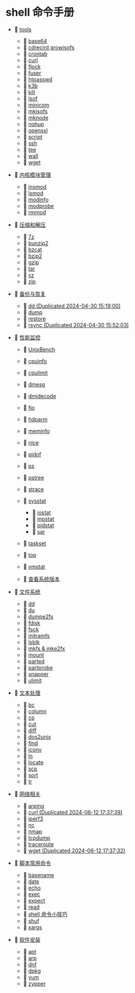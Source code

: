 # shell 命令手册

* 📑 [tools](siyuan://blocks/20240405220807-igtzcic)

  * 📄 [base64](siyuan://blocks/20231110105237-7ng3g33)
  * 📄 [cdrecird growisofs](siyuan://blocks/20231115103835-hjm12jh)
  * 📄 [crontab](siyuan://blocks/20231110105237-j6s89rn)
  * 📄 [curl](siyuan://blocks/20231110105237-iutu4j7)
  * 📄 [flock](siyuan://blocks/20240402201243-fqy8c6q)
  * 📄 [fuser](siyuan://blocks/20231110105237-c4ufcct)
  * 📄 [htpasswd](siyuan://blocks/20231110105237-4dcxe21)
  * 📄 [k3b](siyuan://blocks/20240910095729-cfk7btb)
  * 📄 [kill](siyuan://blocks/20231110155733-t0f9u69)
  * 📄 [lsof](siyuan://blocks/20231110105237-4r3sfie)
  * 📄 [minicom](siyuan://blocks/20231222133047-w0fkiok)
  * 📄 [mkisofs](siyuan://blocks/20231121220044-gmhlmvl)
  * 📄 [mknode](siyuan://blocks/20240508152007-zxfqks8)
  * 📄 [nohup](siyuan://blocks/20231110105237-87bhtql)
  * 📄 [openssl](siyuan://blocks/20240411171539-396g2qq)
  * 📄 [script](siyuan://blocks/20240507182310-uzcb81j)
  * 📄 [ssh](siyuan://blocks/20240724164831-i4pga8x)
  * 📄 [tee](siyuan://blocks/20240403214703-a4c2mvd)
  * 📄 [wall](siyuan://blocks/20240801151724-z56ndzj)
  * 📄 [wget](siyuan://blocks/20240321201359-e3qz2ba)
* 📑 [内核模块管理](siyuan://blocks/20240405214125-526xsw4)

  * 📄 [insmod](siyuan://blocks/20240227111004-f1j5x4j)
  * 📄 [lsmod](siyuan://blocks/20231110105237-lt7vzhc)
  * 📄 [modinfo](siyuan://blocks/20231110105237-66gsn8o)
  * 📄 [modprobe](siyuan://blocks/20231110105237-edx85nc)
  * 📄 [rmmod](siyuan://blocks/20240405215603-pkculml)
* 📑 [压缩和解压](siyuan://blocks/20240405214428-wjjwrse)

  * 📄 [7z](siyuan://blocks/20240405215146-7wpbl8u)
  * 📄 [bunzip2](siyuan://blocks/20240405215347-69sdzwb)
  * 📄 [bzcat](siyuan://blocks/20240405215434-2ygjzxo)
  * 📄 [bzip2](siyuan://blocks/20231110105237-28ii7l3)
  * 📄 [gzip](siyuan://blocks/20240306193931-dfvzqy2)
  * 📄 [tar](siyuan://blocks/20240405214800-btrtv9d)
  * 📄 [xz](siyuan://blocks/20240405214608-b53w02j)
  * 📄 [zip](siyuan://blocks/20240718141815-wi3lvpf)
* 📑 [备份与恢复](siyuan://blocks/20240430150341-58o2xo0)

  * 📄 [dd (Duplicated 2024-04-30 15:19:00)](siyuan://blocks/20240430151900-svn0rdm)
  * 📄 [dump](siyuan://blocks/20231110105237-onn32fn)
  * 📄 [restore](siyuan://blocks/20240430151809-zj5eboi)
  * 📄 [rsync (Duplicated 2024-04-30 15:52:03)](siyuan://blocks/20240430155203-zy5l2at)
* 📑 [性能监控](siyuan://blocks/20240405214026-dbaayor)

  * 📄 [UnixBench](siyuan://blocks/20240408181639-8saj9ke)
  * 📄 [cpuinfo](siyuan://blocks/20231110105237-8f06fmg)
  * 📄 [cpulimit](siyuan://blocks/20240724145314-pvck5xr)
  * 📄 [dmesg](siyuan://blocks/20240408133348-xldq05f)
  * 📄 [dmidecode](siyuan://blocks/20231110105237-05adh5q)
  * 📄 [fio](siyuan://blocks/20240726104624-o7nkun7)
  * 📄 [hdparm](siyuan://blocks/20231115130306-86r820v)
  * 📄 [meminfo](siyuan://blocks/20231110105237-7l8hmjv)
  * 📄 [nice](siyuan://blocks/20240724144329-59k77it)
  * 📄 [pidof](siyuan://blocks/20240408132404-vtqveen)
  * 📄 [ps](siyuan://blocks/20240405212320-fn0zqq6)
  * 📄 [pstree](siyuan://blocks/20240801143050-rdp3bjl)
  * 📄 [strace](siyuan://blocks/20231110105237-fhpi4ld)
  * 📑 [sysstat](siyuan://blocks/20240726104728-stxcb4e)

    * 📄 [iostat](siyuan://blocks/20240220134331-1k31g3o)
    * 📄 [mpstat](siyuan://blocks/20240726105408-ss5s9hv)
    * 📄 [pidstat](siyuan://blocks/20240405221937-8y0ncn2)
    * 📄 [sar](siyuan://blocks/20231110105237-i8nelud)
  * 📄 [taskset](siyuan://blocks/20240724142312-mfb9kx1)
  * 📄 [top](siyuan://blocks/20240405213206-1nb75qq)
  * 📄 [vmstat](siyuan://blocks/20240405222151-bmkrbb7)
  * 📄 [查看系统版本](siyuan://blocks/20240405120502-alvz3hx)
* 📑 [文件系统](siyuan://blocks/20240405220513-e7soi8k)

  * 📄 [dd](siyuan://blocks/20231110105237-nz8e8wt)
  * 📄 [du](siyuan://blocks/20231110105237-qmoqtff)
  * 📄 [dumpe2fs](siyuan://blocks/20231110105237-wq290rp)
  * 📄 [fdisk](siyuan://blocks/20231110105237-qvd3pvd)
  * 📄 [fsck](siyuan://blocks/20231110105237-uti3vbu)
  * 📄 [initramfs](siyuan://blocks/20240222220430-4zc9rof)
  * 📄 [lsblk](siyuan://blocks/20231110105237-yaojoxc)
  * 📄 [mkfs &amp; mke2fx](siyuan://blocks/20231110105237-ajfjv4b)
  * 📄 [mount](siyuan://blocks/20231110105237-ou6v8gy)
  * 📄 [parted](siyuan://blocks/20240407213922-d9en39l)
  * 📄 [partprobe](siyuan://blocks/20240725124410-zumu4o3)
  * 📄 [snapper](siyuan://blocks/20231227181426-x4507fd)
  * 📄 [ulimit](siyuan://blocks/20231110105237-an7nqoh)
* 📑 [文本处理](siyuan://blocks/20240405215737-araolk5)

  * 📄 [bc](siyuan://blocks/20231110105237-zwk6t5r)
  * 📄 [column](siyuan://blocks/20240507120507-wzgrktz)
  * 📄 [cp](siyuan://blocks/20231110105237-fv7wfnt)
  * 📄 [cut](siyuan://blocks/20231110105237-1v3brfj)
  * 📄 [diff](siyuan://blocks/20231110105237-rz86zem)
  * 📄 [dos2unix](siyuan://blocks/20231110105237-cxszlc5)
  * 📄 [find](siyuan://blocks/20231110105237-hk58jbr)
  * 📄 [iconv](siyuan://blocks/20231110105237-ias8xaa)
  * 📄 [ln](siyuan://blocks/20231110105237-x8oqa4p)
  * 📄 [locate](siyuan://blocks/20231110105237-4x71yys)
  * 📄 [scp](siyuan://blocks/20231110105237-7veq4mh)
  * 📄 [sort](siyuan://blocks/20240310214750-3tek6dr)
  * 📄 [tr](siyuan://blocks/20231110105237-6jszkwd)
* 📑 [网络相关](siyuan://blocks/20240405220105-p3fp88a)

  * 📄 [arping](siyuan://blocks/20231110105237-uu8u1pl)
  * 📄 [curl (Duplicated 2024-06-12 17:37:39)](siyuan://blocks/20240612173739-ekluj2u)
  * 📄 [iperf3](siyuan://blocks/20240429152237-h3ij7le)
  * 📄 [nc](siyuan://blocks/20240314200041-l7hgq6t)
  * 📄 [nmap](siyuan://blocks/20231211132704-dpjrmq8)
  * 📄 [tcpdump](siyuan://blocks/20231214163310-dut0ld3)
  * 📄 [traceroute](siyuan://blocks/20231110105237-ej1qj6t)
  * 📄 [wget (Duplicated 2024-06-12 17:37:32)](siyuan://blocks/20240612173732-g2xmeci)
* 📑 [脚本常用命令](siyuan://blocks/20240405220754-9gd6h13)

  * 📄 [basename](siyuan://blocks/20240311212631-yfd6fnw)
  * 📄 [date](siyuan://blocks/20231110105237-rxi9yl4)
  * 📄 [echo](siyuan://blocks/20240311213733-v5eakp7)
  * 📄 [exec](siyuan://blocks/20231110105237-aapmdhq)
  * 📄 [expect](siyuan://blocks/20240311213920-jhloe60)
  * 📄 [read](siyuan://blocks/20240311213556-98wlhl1)
  * 📄 [shell 命令小技巧](siyuan://blocks/20240401205118-mbui0qx)
  * 📄 [shuf](siyuan://blocks/20240229215849-m1c0obh)
  * 📄 [xargs](siyuan://blocks/20240310214023-7u1yfg6)
* 📑 [软件安装](siyuan://blocks/20240405214202-om1hgr3)

  * 📄 [apt](siyuan://blocks/20231110105237-uxkolm9)
  * 📄 [arp](siyuan://blocks/20231110105237-apgbdoz)
  * 📄 [dnf](siyuan://blocks/20231110105237-1hl26hy)
  * 📄 [dpkg](siyuan://blocks/20240224200236-2wchsjr)
  * 📄 [yum](siyuan://blocks/20231110105237-70luvz1)
  * 📄 [zypper](siyuan://blocks/20231110105237-p2r21wy)

　　‍
